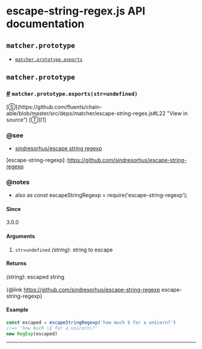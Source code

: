 # escape-string-regex.js API documentation

<!-- div class="toc-container" -->

<!-- div -->

## `matcher.prototype`
* <a href="#matcher-prototype-exports">`matcher.prototype.exports`</a>

<!-- /div -->

<!-- /div -->

<!-- div class="doc-container" -->

<!-- div -->

## `matcher.prototype`

<!-- div -->

<h3 id="matcher-prototype-exports"><a href="#matcher-prototype-exports">#</a>&nbsp;<code>matcher.prototype.exports(str=undefined)</code></h3>
[&#x24C8;](https://github.com/fluents/chain-able/blob/master/src/deps/matcher/escape-string-regex.js#L22 "View in source") [&#x24C9;][1]




### @see 

* <a href="https://github.com/sindresorhus/escape-string-regexp">sindresorhus/escape string regexp</a>

[escape-string-regexp]: https://github.com/sindresorhus/escape-string-regexp <!-- NAMED_LINK -->


### @notes 

* also as const escapeStringRegexp = require('escape-string-regexp');
 
#### Since
3.0.0

#### Arguments
1. `str=undefined` *(string)*: string to escape

#### Returns
*(string)*: escaped string
<br>
<br>
{@link https://github.com/sindresorhus/escape-string-regexp escape-string-regexp}

#### Example
```js
const escaped = escapeStringRegexp('how much $ for a unicorn?')
//=> 'how much \$ for a unicorn\?'
new RegExp(escaped)

```
---

<!-- /div -->

<!-- /div -->

<!-- /div -->

 [1]: #matcher.prototype "Jump back to the TOC."
